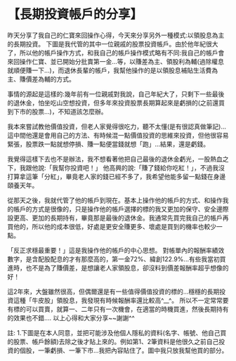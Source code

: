 # 【長期投資帳戶的分享】


昨天分享了我自己的仁寶來回操作心得，今天來分享另外一種模式:以領股息為主的長期投資。
下圖是我代管的其中一位親戚的股票投資帳戶。由於他年紀很大了，所以他的帳戶操作方式，和我自己的帳戶操作模式略有不同:我自己的帳戶會來回操作仁寶、並已開始分批賣第一金...等，以賺差為主、領股利為輔(過除權息就順便賺一下...)，而退休長輩的帳戶，我幫他操作的是以領股息補貼生活費為主、賺價差為輔的方式。


事情的源起是這樣的:幾年前有一位親戚對我說，自己年紀大了，只剩下一些最後的退休金，怕坐吃山空想投資，但多年來投資股票長期算起來是虧損的(之前還買到下市的股票...)，不知道該怎麼辦。


我本來嘗試教他價值投資，但老人家覺得很吃力，聽不太懂(是有很認真做筆記)...
這中間他還是會用自己的方法、有時候混一點價值投資的思維來投資，但他很容易緊張，股票跌一點就想停損、賺一點便當錢就想「跑」...結果，還是虧錢。


我覺得這樣下去也不是辦法，我不想看著他把自己最後的退休金虧光，一股熱血之下，我跟他說:「我幫你投資吧！」
他高興的說:「賺了錢給你吃紅！」，不過我沒打算拿這筆「分紅」，畢竟老人家的錢已經不多了，我希望他能多留一點錢在身邊頤養天年。


從那天之後，我就代管了他的帳戶到現在。基本上操作他的帳戶的方式、和操作我的帳戶的方式是很像的，只是操作他的帳戶選擇的標的我又更加的保守、安全邊際設更高、更加的長期持有，畢竟那是最後的退休金。我通常先買完我自己的帳戶再買他的，所以他的成本很低，好處是更安全賺更多、壞處是買到的機率也較少一點。


「反正求穩最重要！」這是我操作他的帳戶的中心思想。
對帳單內的報酬率績效數字，是含配股配息的才有那麼高的，第一金72%、緯創122.9%...有些我當初買進時，也不是為了賺價差，是想讓老人家領股息，卻沒料到價差報酬率超乎想像的好！


這2年來，大盤雖然很高，但偶爾還是有一些值得價值投資的標的...穩穩的長期投資這種「牛皮股」領股息，我發現有時候報酬率還比較高^__^。
所以不一定常常要有標的可以買賣，就算一、二年只有一次機會，在適當的時機買進，然後長期持有的效果也不錯....
以上心得和大家分享~~謝謝^^


註:
1.下圖是在本人同意，並把可能涉及他個人隱私的資料(名字、帳號、他自己買的股票、帳戶餘額)去除之後才貼上來的。例如第1、2筆資料是他很久之前自己投資的個股，一筆虧損、一筆下市...我把內容貼住了。圖中我只放我幫他買的部分。